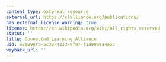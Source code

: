 ```yaml
---
content_type: external-resource
external_url: https://clalliance.org/publications/
has_external_license_warning: true
license: https://en.wikipedia.org/wiki/All_rights_reserved
status: ''
title: Connected Learning Alliance
uid: e2a898fa-5c32-4233-9f87-f1a900ea4a53
wayback_url: ''
---
```

